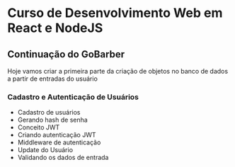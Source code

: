 # Curso de Desenvolvimento Web em React e NodeJS

## Continuação do GoBarber

Hoje vamos criar a primeira parte da criação de objetos no banco de dados a partir de entradas do usuário

### Cadastro e Autenticação de Usuários

- Cadastro de usuários
- Gerando hash de senha
- Conceito JWT
- Criando autenticação JWT
- Middleware de autenticação
- Update do Usuário
- Validando os dados de entrada
